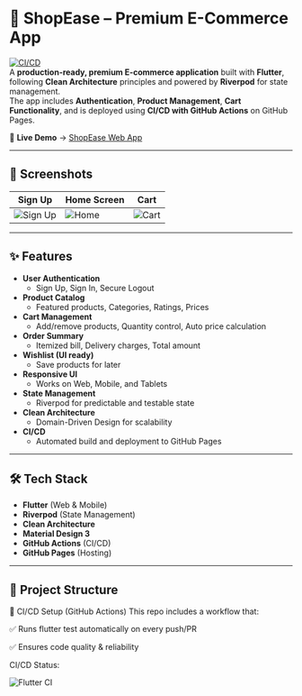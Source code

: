 # 🛒 ShopEase – Premium E-Commerce App

[![CI/CD](https://github.com/seshathri044/E-commerce-Flutter-App/actions/workflows/flutter.yml/badge.svg)](https://github.com/seshathri044/E-commerce-Flutter-App/actions)  
A **production-ready, premium E-commerce application** built with **Flutter**, following **Clean Architecture** principles and powered by **Riverpod** for state management.  
The app includes **Authentication**, **Product Management**, **Cart Functionality**, and is deployed using **CI/CD with GitHub Actions** on GitHub Pages.

🚀 **Live Demo** → [ShopEase Web App](https://seshathri044.github.io/E-commerce-Flutter-App/)

---

## 📸 Screenshots

| Sign Up | Home Screen | Cart |
|---------|-------------|------|
| ![Sign Up](docs/screenshots/signup.png) | ![Home](docs/screenshots/home.png) | ![Cart](docs/screenshots/cart.png) |

---

## ✨ Features

- **User Authentication**
  - Sign Up, Sign In, Secure Logout
- **Product Catalog**
  - Featured products, Categories, Ratings, Prices
- **Cart Management**
  - Add/remove products, Quantity control, Auto price calculation
- **Order Summary**
  - Itemized bill, Delivery charges, Total amount
- **Wishlist (UI ready)**
  - Save products for later
- **Responsive UI**
  - Works on Web, Mobile, and Tablets
- **State Management**
  - Riverpod for predictable and testable state
- **Clean Architecture**
  - Domain-Driven Design for scalability
- **CI/CD**
  - Automated build and deployment to GitHub Pages

---

## 🛠️ Tech Stack

- **Flutter** (Web & Mobile)
- **Riverpod** (State Management)
- **Clean Architecture**
- **Material Design 3**
- **GitHub Actions** (CI/CD)
- **GitHub Pages** (Hosting)

---

## 📂 Project Structure
🚀 CI/CD Setup (GitHub Actions)
This repo includes a workflow that:

✅ Runs flutter test automatically on every push/PR

✅ Ensures code quality & reliability

CI/CD Status:

![Flutter CI](https://github.com/seshathri044/E-commerce-Flutter-App/actions/workflows/flutter.yml/badge.svg)

